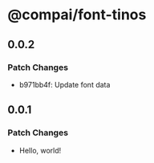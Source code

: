 # @compai/font-tinos

## 0.0.2

### Patch Changes

- b971bb4f: Update font data

## 0.0.1

### Patch Changes

- Hello, world!
